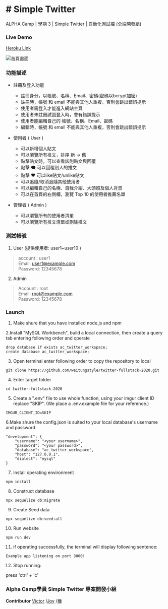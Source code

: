 # # Simple Twitter

ALPHA Camp | 學期 3 | Simple Twitter | 自動化測試檔 (全端開發組)

### Live Demo
[Heroku Link](https://cryptic-earth-77265.herokuapp.com/users/64/likes)

![首頁畫面](https://github.com/weitungstyle/twitter-fullstack-2020/blob/master/public/%E9%A6%96%E9%A0%81%E6%88%AA%E5%9C%96.jpg)


### 功能描述
- 註冊及登入功能
  - 註冊身分，以帳號、名稱、Email、密碼(密碼以bcrypt加密)
  - 註冊時，帳號 和 email 不能與其他人重複，否則會跳出錯誤提示
  - 使用者需登入才能進入網站主頁
  - 使用者未註冊試圖登入時，會有錯誤提示
  - 使用者能編輯自己的 帳號、名稱、Email、密碼
  - 編輯時，帳號 和 email 不能與其他人重複，否則會跳出錯誤提示

- 使用者 ( User )
  - 可以新增個人貼文
  - 可以瀏覽所有推文，排序 新 → 舊
  - 點擊貼文時，可以查看該則貼文與回覆
  - 點擊 🗨 可以回覆別人的推文
  - 點擊 ❤ 可以like貼文/unlike貼文
  - 可以追隨/取消追隨其他使用者
  - 可以編輯自己的名稱、自我介紹、大頭照及個人背景
  - 可以在首頁的右側欄，瀏覽 Top 10 的使用者推薦名單

- 管理者 ( Admin )
  - 可以瀏覽所有的使用者清單
  - 可以瀏覽所有推文清單或刪除推文


### 測試帳號
1. User (提供使用者: user1~user10 )
> account : user1  
> Email: user1@example.com  
> Password: 12345678  

2. Admin 
> Account : root  
> Email: root@example.com  
> Password: 12345678  


### Launch

1. Make shure that you have installed node.js and npm

2.Install "MySQL Workbench", build a local connection, then create a query tab entering following order and operate

```
drop database if exists ac_twitter_workspace;
create database ac_twitter_workspace;
```

3. Open terminal enter following order to copy the repository to local

`git clone https://github.com/weitungstyle/twitter-fullstack-2020.git`

4. Enter target folder

`cd twitter-fullstack-2020`

5. Create a ".env" file to use whole function, using your imgur client ID replace "SKIP". (We place a .env.example file for your reference.)

`IMGUR_CLIENT_ID=SKIP`

6.Make shure the config.json is suited to your local database's username and password

```
"development": {
    "username": "<your username>",
    "password": "<your password>",
    "database": "ac_twitter_workspace",
    "host": "127.0.0.1",
    "dialect": "mysql"
}
```

7. Install operating environment

`npm install`

8. Construct database

`npx sequelize db:migrate`

9. Create Seed data

`npx sequelize db:seed:all`

10. Run website

`npm run dev`

11. if operating successfully, the terminal will display following sentence:

`Example app listening on port 3000!`

12. Stop running:

press 'ctrl' + 'c'


### Alpha Camp學員 Simple Twitter 專案開發小組
**Contributor** 
[Victor](https://github.com/weitungstyle) /[Joy](https://github.com/JoyWanddrr) /[樺](https://github.com/Hua0720)
